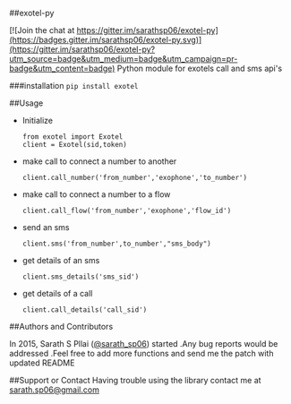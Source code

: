 ##exotel-py

[![Join the chat at https://gitter.im/sarathsp06/exotel-py](https://badges.gitter.im/sarathsp06/exotel-py.svg)](https://gitter.im/sarathsp06/exotel-py?utm_source=badge&utm_medium=badge&utm_campaign=pr-badge&utm_content=badge)
Python module for exotels call and sms api's

###installation
`
pip install exotel
`

##Usage
 - Initialize

   ```
   from exotel import Exotel
   client = Exotel(sid,token)
   ```

- make call to connect a number to another
 
   ```
   client.call_number('from_number','exophone','to_number')
   ```

- make call to connect a number to a flow

   ```
   client.call_flow('from_number','exophone','flow_id')
   ```

- send an sms

   ```
   client.sms('from_number',to_number',"sms_body")
   ```

- get details of an sms

   ```
   client.sms_details('sms_sid')
   ```
- get details of a call

   ```
   client.call_details('call_sid')
   ```


##Authors and Contributors

In 2015, Sarath S Pllai ([@sarath_sp06](https://twitter.com/sarath_sp06)) started .Any bug reports would be addressed .Feel free to add more functions and send me the patch with updated README 

##Support or Contact
Having trouble using the library contact me at sarath.sp06@gmail.com
